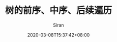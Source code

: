 ---
title: "树的前序、中序、后续遍历"
date: 2020-03-08T15:37:42+08:00
draft: true
banner: "/img/blog/算法/企业微信截图_9c1b74b8-3f13-4253-b28d-f3963817fba0.png"
author: "Siran"
summary: ""
tags: ["算法"]
categories: ["算法"]
keywords: ["算法","基础"]
---
